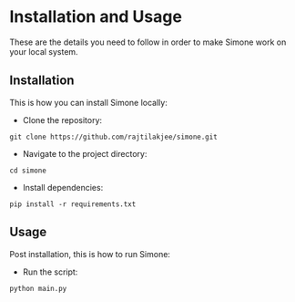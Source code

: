 # Installation and Usage

These are the details you need to follow in order to make Simone work on your local system.

## Installation

This is how you can install Simone locally:

- Clone the repository:
```
git clone https://github.com/rajtilakjee/simone.git
```
- Navigate to the project directory:
```
cd simone
```
- Install dependencies:
```
pip install -r requirements.txt
```

## Usage

Post installation, this is how to run Simone:

- Run the script:

```
python main.py
```
